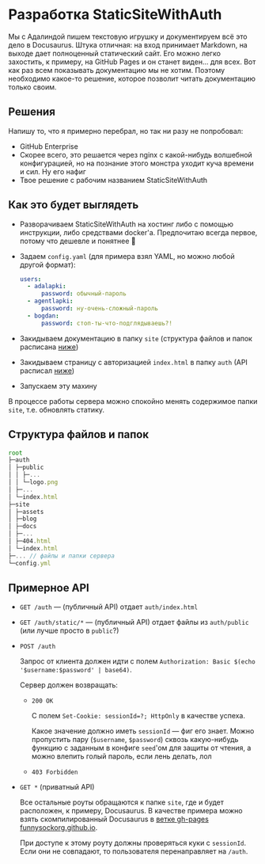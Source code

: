# Разработка StaticSiteWithAuth

Мы с Адалиндой пишем текстовую игрушку и документируем всё это дело в Docusaurus. Штука отличная: на вход принимает Markdown, на выходе дает полноценный статический сайт. Его можно легко захостить, к примеру, на GitHub Pages и он станет виден... для всех. Вот как раз всем показывать документацию мы не хотим. Поэтому необходимо какое-то решение, которое позволит читать документацию только своим.

## Решения

Напишу то, что я примерно перебрал, но так ни разу не попробовал:

* GitHub Enterprise
* Скорее всего, это решается через nginx с какой-нибудь волшебной конфигурацией, но на познание этого монстра уходит куча времени и сил. Ну его нафиг
* Твое решение с рабочим названием StaticSiteWithAuth

## Как это будет выглядеть

* Разворачиваем StaticSiteWithAuth на хостинг либо с помощью инструкции, либо средствами docker'а. Предпочитаю всегда первое, потому что дешевле и понятнее 👻
* Задаем `config.yaml` (для примера взял YAML, но можно любой другой формат):

  ```yaml
  users:
    - adalapki:
        password: обычный-пароль
    - agentlapki:
        password: ну-очень-сложный-пароль
    - bogdan:
        password: стоп-ты-что-подглядываешь?!
  ```

* Закидываем документацию в папку `site` (структура файлов и папок расписана [ниже](#структура-файлов-и-папок))
* Закидываем страницу с авторизацией `index.html` в папку `auth` (API расписал [ниже](#примерное-api))
* Запускаем эту махину

В процессе работы сервера можно спокойно менять содержимое папки `site`, т.е. обновлять статику.

## Структура файлов и папок

```ts
root
├─auth
│ ├─public
│ │ ├─...
│ │ └─logo.png
│ ├─...
│ └─index.html
├─site
│ ├─assets
│ ├─blog
│ ├─docs
│ ├─...
│ ├─404.html
│ └─index.html
├─... // файлы и папки сервера
└─config.yml
```

## Примерное API

* `GET /auth` — (публичный API) отдает `auth/index.html`
* `GET /auth/static/*` — (публичный API) отдает файлы из `auth/public` (или лучше просто в `public`?)
* `POST /auth`

  Запрос от клиента должен идти с полем `Authorization: Basic $(echo '$username:$password' | base64)`.

  Сервер должен возвращать:

  * `200 OK`

    С полем `Set-Cookie: sessionId=?; HttpOnly` в качестве успеха.

    Какое значение должно иметь `sessionId` — фиг его знает. Можно пропустить пару (`$username`, `$password`) сквозь какую-нибудь функцию с заданным в конфиге `seed`'ом для защиты от чтения, а можно влепить голый пароль, если лень делать, лол
  * `403 Forbidden`

* `GET *` (приватный API)

  Все остальные роуты обращаются к папке `site`, где и будет расположен, к примеру, Docusaurus. В качестве примера можно взять скомпилированный Docusaurus в [ветке gh-pages funnysockorg.github.io](https://github.com/funnysockorg/funnysockorg.github.io/tree/gh-pages).

  При доступе к этому роуту должны проверяться куки с `sessionId`. Если они не совпадают, то пользователя перенаправляет на `/auth`.
